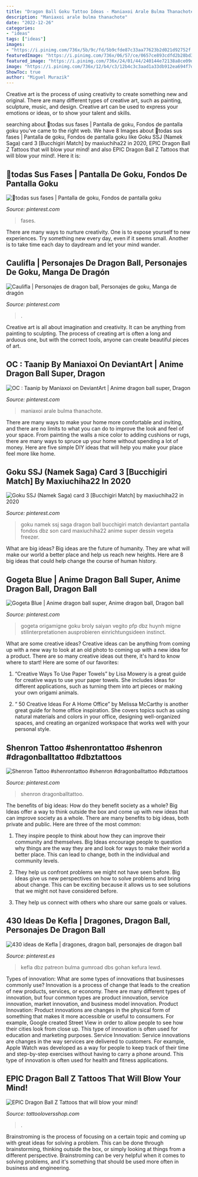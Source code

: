 ```yaml
---
title: "Dragon Ball Goku Tattoo Ideas - Maniaxoi Arale Bulma Thanachote"
description: "Maniaxoi arale bulma thanachote"
date: "2022-12-26"
categories:
- "ideas"
tags: ["ideas"]
images:
- "https://i.pinimg.com/736x/5b/9c/fd/5b9cfde87c33aa77623b2d021d92752f.jpg"
featuredImage: "https://i.pinimg.com/736x/06/57/ce/0657ce893cdfd2b28bd3bb14da4e6914.jpg"
featured_image: "https://i.pinimg.com/736x/24/01/44/240144e72138a8ce09d1ca32d6d42618.jpg"
image: "https://i.pinimg.com/736x/12/b4/c3/12b4c3c3aad1a33db912ea694f7df46a.jpg"
ShowToc: true
author: "Miguel Murazik"
---
```



Creative art is the process of using creativity to create something new and original. There are many different types of creative art, such as painting, sculpture, music, and design. Creative art can be used to express your emotions or ideas, or to show your talent and skills.

	

		
searching about 💙todas sus fases | Pantalla de goku, Fondos de pantalla goku you've came to the right web. We have 8 Images about 💙todas sus fases | Pantalla de goku, Fondos de pantalla goku like Goku SSJ (Namek Saga) card 3 [Bucchigiri Match] by maxiuchiha22 in 2020, EPIC Dragon Ball Z Tattoos that will blow your mind! and also EPIC Dragon Ball Z Tattoos that will blow your mind!. Here it is:
		
    
## 💙todas Sus Fases | Pantalla De Goku, Fondos De Pantalla Goku

<img loading=lazy src="https://i.pinimg.com/736x/5b/9c/fd/5b9cfde87c33aa77623b2d021d92752f.jpg" onerror="this.onerror=null;this.src='https://tse3.mm.bing.net/th?id=OIP.vpRW3zxeYCKl6qP7N5aywAHaMN&amp;pid=15.1';" alt="💙todas sus fases | Pantalla de goku, Fondos de pantalla goku">

_Source: pinterest.com_

>fases. 

	

There are many ways to nurture creativity. One is to expose yourself to new experiences. Try something new every day, even if it seems small. Another is to take time each day to daydream and let your mind wander.

    
## Caulifla | Personajes De Dragon Ball, Personajes De Goku, Manga De Dragón

<img loading=lazy src="https://i.pinimg.com/736x/24/01/44/240144e72138a8ce09d1ca32d6d42618.jpg" onerror="this.onerror=null;this.src='https://tse1.mm.bing.net/th?id=OIP.GUkKQVE7XFRsRlZUVnk8xwHaPf&amp;pid=15.1';" alt="Caulifla | Personajes de dragon ball, Personajes de goku, Manga de dragón">

_Source: pinterest.com_

>. 

	

Creative art is all about imagination and creativity. It can be anything from painting to sculpting. The process of creating art is often a long and arduous one, but with the correct tools, anyone can create beautiful pieces of art.

    
## OC : Taanip By Maniaxoi On DeviantArt | Anime Dragon Ball Super, Dragon

<img loading=lazy src="https://i.pinimg.com/736x/32/a7/26/32a7268dc774a805835aa0388902e028.jpg" onerror="this.onerror=null;this.src='https://tse4.mm.bing.net/th?id=OIP.SYUfDOlwghK5VFwn3SK0xQHaKd&amp;pid=15.1';" alt="OC : Taanip by Maniaxoi on DeviantArt | Anime dragon ball super, Dragon">

_Source: pinterest.com_

>maniaxoi arale bulma thanachote. 

	

There are many ways to make your home more comfortable and inviting, and there are no limits to what you can do to improve the look and feel of your space. From painting the walls a nice color to adding cushions or rugs, there are many ways to spruce up your home without spending a lot of money. Here are five simple DIY ideas that will help you make your place feel more like home.

    
## Goku SSJ (Namek Saga) Card 3 [Bucchigiri Match] By Maxiuchiha22 In 2020

<img loading=lazy src="https://i.pinimg.com/736x/44/3f/31/443f31d05ffa1f62c839c2ef8a17767c.jpg" onerror="this.onerror=null;this.src='https://tse2.mm.bing.net/th?id=OIP.JSKPSoZ4wVNtfXzBKOp0nQHaK4&amp;pid=15.1';" alt="Goku SSJ (Namek Saga) card 3 [Bucchigiri Match] by maxiuchiha22 in 2020">

_Source: pinterest.com_

>goku namek ssj saga dragon ball bucchigiri match deviantart pantalla fondos dbz son card maxiuchiha22 anime super dessin vegeta freezer. 

	

What are big ideas?
Big ideas are the future of humanity. They are what will make our world a better place and help us reach new heights. Here are 8 big ideas that could help change the course of human history.

    
## Gogeta Blue | Anime Dragon Ball Super, Anime Dragon Ball, Dragon Ball

<img loading=lazy src="https://i.pinimg.com/736x/12/b4/c3/12b4c3c3aad1a33db912ea694f7df46a.jpg" onerror="this.onerror=null;this.src='https://tse4.mm.bing.net/th?id=OIP.-5pqP1Ea9yQ-NfiHdjSNlAHaKf&amp;pid=15.1';" alt="Gogeta Blue | Anime dragon ball super, Anime dragon ball, Dragon ball">

_Source: pinterest.com_

>gogeta origamigne goku broly saiyan vegito pfp dbz huynh migne stilinterpretationen ausprobieren einrichtungsideen instinct. 

	

What are some creative ideas?
Creative ideas can be anything from coming up with a new way to look at an old photo to coming up with a new idea for a product. There are so many creative ideas out there, it's hard to know where to start! Here are some of our favorites: 
1. “Creative Ways To Use Paper Towels” by Lisa Mowery is a great guide for creative ways to use your paper towels. She includes ideas for different applications, such as turning them into art pieces or making your own origami animals.

2. “ 50 Creative Ideas For A Home Office” by Melissa McCarthy is another great guide for home office inspiration. She covers topics such as using natural materials and colors in your office, designing well-organized spaces, and creating an organized workspace that works well with your personal style.


    
## Shenron Tattoo #shenrontattoo #shenron #dragonballtattoo #dbztattoos

<img loading=lazy src="https://i.pinimg.com/736x/06/57/ce/0657ce893cdfd2b28bd3bb14da4e6914.jpg" onerror="this.onerror=null;this.src='https://tse1.mm.bing.net/th?id=OIP.nQ1KSvfcQGn-RSp7Urcp0AHaJ3&amp;pid=15.1';" alt="Shenron Tattoo #shenrontattoo #shenron #dragonballtattoo #dbztattoos">

_Source: pinterest.com_

>shenron dragonballtattoo. 

	

The benefits of big ideas: How do they benefit society as a whole?
Big Ideas offer a way to think outside the box and come up with new ideas that can improve society as a whole. There are many benefits to big ideas, both private and public. Here are three of the most common: 
1) They inspire people to think about how they can improve their community and themselves. Big Ideas encourage people to question why things are the way they are and look for ways to make their world a better place. This can lead to change, both in the individual and community levels.

2) They help us confront problems we might not have seen before. Big Ideas give us new perspectives on how to solve problems and bring about change. This can be exciting because it allows us to see solutions that we might not have considered before.

3) They help us connect with others who share our same goals or values.

    
## 430 Ideas De Kefla | Dragones, Dragon Ball, Personajes De Dragon Ball

<img loading=lazy src="https://i.pinimg.com/236x/d2/d0/8f/d2d08f1af6fb2c440a8ea7db9f1e6dab.jpg" onerror="this.onerror=null;this.src='https://tse1.mm.bing.net/th?id=OIP.yH1xhGf0J86m5vcEOY4_awAAAA&amp;pid=15.1';" alt="430 ideas de Kefla | dragones, dragon ball, personajes de dragon ball">

_Source: pinterest.es_

>kefla dbz patreon bulma gumroad dbs gohan kefura lewd. 

	

Types of innovation: What are some types of innovations that businesses commonly use?
Innovation is a process of change that leads to the creation of new products, services, or economy. There are many different types of innovation, but four common types are product innovation, service innovation, market innovation, and business model innovation. 
Product Innovation: Product innovations are changes in the physical form of something that makes it more accessible or useful to consumers. For example, Google created Street View in order to allow people to see how their cities look from close up. This type of innovation is often used for education and marketing purposes. Service Innovation: Service innovations are changes in the way services are delivered to customers. For example, Apple Watch was developed as a way for people to keep track of their time and step-by-step exercises without having to carry a phone around. This type of innovation is often used for health and fitness applications.

    
## EPIC Dragon Ball Z Tattoos That Will Blow Your Mind!

<img loading=lazy src="https://www.tattooloversshop.com/wp-content/uploads/2017/05/2017-09-25_22-49-44.jpg" onerror="this.onerror=null;this.src='https://tse1.mm.bing.net/th?id=OIP.4QKpngZ8vb_gUx2YUaR7HAHaJP&amp;pid=15.1';" alt="EPIC Dragon Ball Z Tattoos that will blow your mind!">

_Source: tattooloversshop.com_

>. 

	

Brainstroming is the process of focusing on a certain topic and coming up with great ideas for solving a problem. This can be done through brainstorming, thinking outside the box, or simply looking at things from a different perspective. Brainstroming can be very helpful when it comes to solving problems, and it's something that should be used more often in business and engineering.

